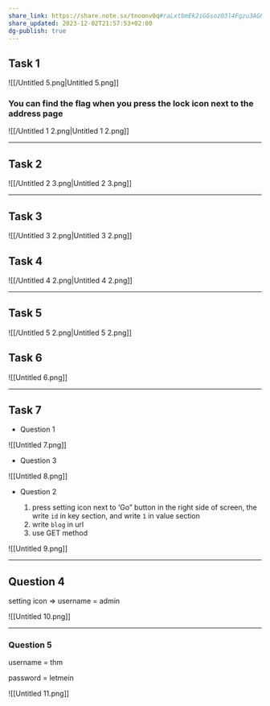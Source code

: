 ```yaml
---
share_link: https://share.note.sx/tnoonv0q#raLxtbmEk2iGGsoz03l4Fgzu3AGPapEmM9K9iwe+lkY
share_updated: 2023-12-02T21:57:53+02:00
dg-publish: true
---
```

  

## Task 1

![[/Untitled 5.png|Untitled 5.png]]

### You can find the flag when you press the lock icon next to the address page

  

![[/Untitled 1 2.png|Untitled 1 2.png]]

---

## Task 2

![[/Untitled 2 3.png|Untitled 2 3.png]]

---

## Task 3

![[/Untitled 3 2.png|Untitled 3 2.png]]

## Task 4

![[/Untitled 4 2.png|Untitled 4 2.png]]

---

## Task 5

  

![[/Untitled 5 2.png|Untitled 5 2.png]]

## Task 6

![[Untitled 6.png]]

---

## Task 7

- Question 1

![[Untitled 7.png]]

- Question 3

![[Untitled 8.png]]

- Question 2
    
    1. press setting icon next to ‘Go” button in the right side of screen, the write `id` in key section, and write `1` in value section
    2. write `blog` in url
    3. use GET method
    
      
    

![[Untitled 9.png]]

---

## Question 4

setting icon ⇒ username = admin

![[Untitled 10.png]]

---

### Question 5

username = thm

password = letmein

![[Untitled 11.png]]